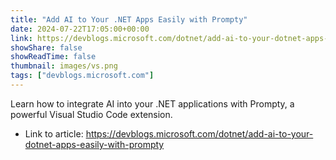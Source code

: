 ```yaml
---
title: "Add AI to Your .NET Apps Easily with Prompty"
date: 2024-07-22T17:05:00+00:00
link: https://devblogs.microsoft.com/dotnet/add-ai-to-your-dotnet-apps-easily-with-prompty
showShare: false
showReadTime: false
thumbnail: images/vs.png
tags: ["devblogs.microsoft.com"]
---
```

Learn how to integrate AI into your .NET applications with Prompty, a powerful Visual Studio Code extension.

- Link to article: https://devblogs.microsoft.com/dotnet/add-ai-to-your-dotnet-apps-easily-with-prompty